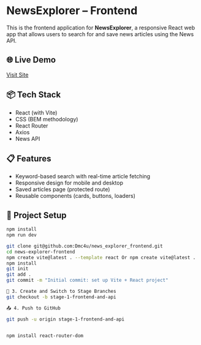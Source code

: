 # NewsExplorer – Frontend

This is the frontend application for **NewsExplorer**, a responsive React web app that allows users to search for and save news articles using the News API.

## 🌐 Live Demo

[Visit Site](https://github.com/Dmc4u/news_explorer_frontend) 

## 📦 Tech Stack

- React (with Vite)
- CSS (BEM methodology)
- React Router
- Axios
- News API

## 📋 Features

- Keyword-based search with real-time article fetching
- Responsive design for mobile and desktop
- Saved articles page (protected route)
- Reusable components (cards, buttons, loaders)

## 🔧 Project Setup

```bash
npm install
npm run dev

git clone git@github.com:Dmc4u/news_explorer_frontend.git
cd news-explorer-frontend
npm create vite@latest . --template react Or npm create vite@latest . 
npm install
git init
git add .
git commit -m "Initial commit: set up Vite + React project"

🌿 3. Create and Switch to Stage Branches
git checkout -b stage-1-frontend-and-api

📤 4. Push to GitHub

git push -u origin stage-1-frontend-and-api


npm install react-router-dom

